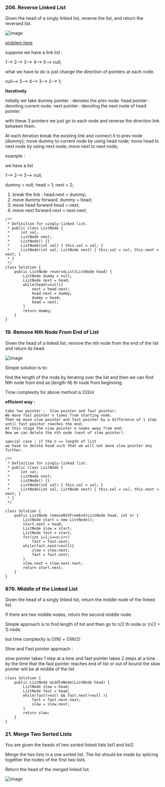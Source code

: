 ### 206. Reverse Linked List
Given the head of a singly linked list, reverse the list, and return the reversed list.


![image](https://user-images.githubusercontent.com/93826731/181736333-05aff320-9b51-4145-aafe-061359e40bb2.png)

<a href="https://leetcode.com/problems/reverse-linked-list/">problem here</a>

suppose we have a link list :

1--> 2--> 3--> 4--> 5--> null;

what we have to do is just change the direction of pointers at each node.

null--> 5--> 4--> 3--> 2--> 1;

**Iteratively** 

initially 
we take 
dummy pointer :  denotes the prev node.
head pointer  :  denoting current node.
next pointer  :  denoting the next node of head pointer.

with these 3 pointers we just go to each node and reverse the direction link between them.


At each iteration 
break the  existing link and connect it to prev node (dummy);
move dummy to current node by using head node;
move head to next node by using next node;
move next to next node;

example :

we have a list 

1--> 2--> 3--> null;

dummy = null;
head  = 1;
next  = 2;

1. break the link : 
    head.next = dummy;
2. move dummy forward.
    dummy = head;
3. move head forward
    head = next;
4. move next forward
    next = next.next;

```
/**
 * Definition for singly-linked list.
 * public class ListNode {
 *     int val;
 *     ListNode next;
 *     ListNode() {}
 *     ListNode(int val) { this.val = val; }
 *     ListNode(int val, ListNode next) { this.val = val; this.next = next; }
 * }
 */
class Solution {
    public ListNode reverseList(ListNode head) {
        ListNode dummy = null;
        ListNode next = head;
        while(head!=null){
            next = head.next;
            head.next = dummy;
            dummy = head;
            head = next;
        }
        return dummy;
    }
}

```

### 19. Remove Nth Node From End of List
Given the head of a linked list, remove the nth node from the end of the list and return its head.

![image](https://user-images.githubusercontent.com/93826731/181745035-aa7df773-7255-4a1d-a155-ad78e46297c4.png)

Simple solution is to:

find the length of the node by iterating over the list and then we can find Nth node from end as  (length-N) th node from beginning.

Time complexity for above method is O(2n)

**efficient way :**
```
take two pointer :  Slow pointer and fast pointer:
We move fast pointer n times from starting node.
Then we move slow pointer and fast pointer by a difference of 1 step until fast pointer reaches the end;
At this stage the slow pointer n nodes away from end;
Now we can delete the nth node (next of slow pointer).

special case : if the n == length of list
we have to delete head such that we will not move slow pointer any further.
```
```
/**
 * Definition for singly-linked list.
 * public class ListNode {
 *     int val;
 *     ListNode next;
 *     ListNode() {}
 *     ListNode(int val) { this.val = val; }
 *     ListNode(int val, ListNode next) { this.val = val; this.next = next; }
 * }
 */

class Solution {
    public ListNode removeNthFromEnd(ListNode head, int n) {
        ListNode start = new ListNode();
        start.next = head;
        ListNode slow = start;
        ListNode fast = start;
        for(int i=1;i<=n;i++)
            fast = fast.next;
        while(fast.next!=null){
            slow = slow.next;
            fast = fast.next;
        }
        slow.next = slow.next.next;
        return start.next;
    }
}

```
### 876. Middle of the Linked List

Given the head of a singly linked list, return the middle node of the linked list.

If there are two middle nodes, return the second middle node.

Simple approach is to find length of list and then go to n/2 th node or (n/2 + 1) node.

but time complexity is O(N) + O(N/2) 

Slow and Fast pointer approach :

slow pointer takes 1 step at a time and fast pointer takes 2 steps at a time .
by the time that the fast pointer reaches end of list or out of bound the slow pointer will be at middle of the list

```
class Solution {
    public ListNode middleNode(ListNode head) {
        ListNode slow = head;
        ListNode fast = head;
        while(fast!=null && fast.next!=null ){
            fast = fast.next.next;
            slow = slow.next;
        }
        return slow;
    }
}
```

### 21. Merge Two Sorted Lists

You are given the heads of two sorted linked lists list1 and list2.

Merge the two lists in a one sorted list. The list should be made by splicing together the nodes of the first two lists.

Return the head of the merged linked list.

![image](https://user-images.githubusercontent.com/93826731/181773644-b0ddc468-7464-4424-a08f-15d12fc93169.png)





